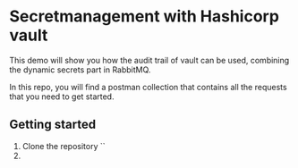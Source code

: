 # Secretmanagement with Hashicorp vault
This demo will show you how the audit trail of vault can be used, combining the dynamic secrets part in RabbitMQ.

In this repo, you will find a postman collection that contains all the requests that you need to get started.

## Getting started

1. Clone the repository ``
2. 